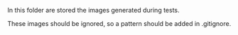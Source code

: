 In this folder are stored the images generated during tests.

These images should be ignored, so a pattern should be added in .gitignore.